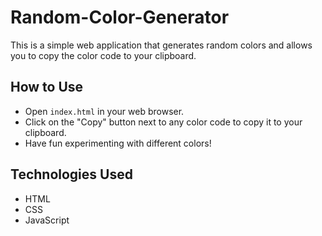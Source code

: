 # Random-Color-Generator

This is a simple web application that generates random colors and allows you to copy the color code to your clipboard.

## How to Use

- Open `index.html` in your web browser.
- Click on the "Copy" button next to any color code to copy it to your clipboard.
- Have fun experimenting with different colors!

## Technologies Used

- HTML
- CSS
- JavaScript
